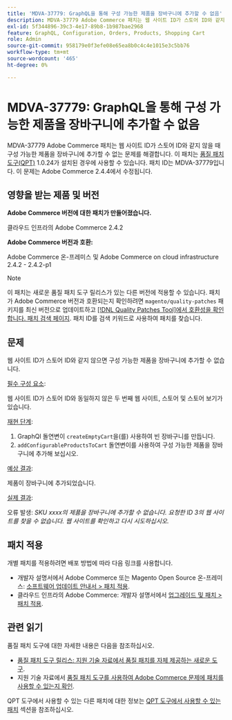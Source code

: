 ```yaml
---
title: 'MDVA-37779: GraphQL을 통해 구성 가능한 제품을 장바구니에 추가할 수 없음'
description: MDVA-37779 Adobe Commerce 패치는 웹 사이트 ID가 스토어 ID와 같지 않을 때 구성 가능한 제품을 장바구니에 추가할 수 없는 문제를 해결합니다. 이 패치는 [Quality Patches Tool (QPT)](/help/announcements/adobe-commerce-announcements/magento-quality-patches-released-new-tool-to-self-serve-quality-patches.md) 1.0.24가 설치된 경우 사용할 수 있습니다. 패치 ID는 MDVA-37779입니다. 이 문제는 Adobe Commerce 2.4.4에서 수정됩니다. 
exl-id: 5f344896-39c3-4e17-89b8-1b987bae2968
feature: GraphQL, Configuration, Orders, Products, Shopping Cart
role: Admin
source-git-commit: 958179e0f3efe08e65ea8b0c4c4e1015e3c5bb76
workflow-type: tm+mt
source-wordcount: '465'
ht-degree: 0%

---
```


# MDVA-37779: GraphQL을 통해 구성 가능한 제품을 장바구니에 추가할 수 없음

MDVA-37779 Adobe Commerce 패치는 웹 사이트 ID가 스토어 ID와 같지 않을 때 구성 가능한 제품을 장바구니에 추가할 수 없는 문제를 해결합니다. 이 패치는 [품질 패치 도구(QPT)](/help/announcements/adobe-commerce-announcements/magento-quality-patches-released-new-tool-to-self-serve-quality-patches.md) 1.0.24가 설치된 경우에 사용할 수 있습니다. 패치 ID는 MDVA-37779입니다. 이 문제는 Adobe Commerce 2.4.4에서 수정됩니다.

## 영향을 받는 제품 및 버전

**Adobe Commerce 버전에 대한 패치가 만들어졌습니다.**

클라우드 인프라의 Adobe Commerce 2.4.2

**Adobe Commerce 버전과 호환:**

Adobe Commerce 온-프레미스 및 Adobe Commerce on cloud infrastructure 2.4.2 - 2.4.2-p1

>[!NOTE]
>
>이 패치는 새로운 품질 패치 도구 릴리스가 있는 다른 버전에 적용할 수 있습니다. 패치가 Adobe Commerce 버전과 호환되는지 확인하려면 `magento/quality-patches` 패키지를 최신 버전으로 업데이트하고 [[!DNL Quality Patches Tool]에서 호환성을 확인합니다. 패치 검색 페이지](https://devdocs.magento.com/quality-patches/tool.html#patch-grid). 패치 ID를 검색 키워드로 사용하여 패치를 찾습니다.

## 문제

웹 사이트 ID가 스토어 ID와 같지 않으면 구성 가능한 제품을 장바구니에 추가할 수 없습니다.

<u>필수 구성 요소</u>:

웹 사이트 ID가 스토어 ID와 동일하지 않은 두 번째 웹 사이트, 스토어 및 스토어 보기가 있습니다.

<u>재현 단계</u>:

1. GraphQl 돌연변이 `createEmptyCart`을(를) 사용하여 빈 장바구니를 만듭니다.
1. `addConfigurableProductsToCart` 돌연변이를 사용하여 구성 가능한 제품을 장바구니에 추가해 보십시오.

<u>예상 결과</u>:

제품이 장바구니에 추가되었습니다.

<u>실제 결과</u>:

오류 발생: *SKU xxxx의 제품을 장바구니에 추가할 수 없습니다. 요청한 ID 3의 웹 사이트를 찾을 수 없습니다. 웹 사이트를 확인하고 다시 시도하십시오.*

## 패치 적용

개별 패치를 적용하려면 배포 방법에 따라 다음 링크를 사용합니다.

* 개발자 설명서에서 Adobe Commerce 또는 Magento Open Source 온-프레미스: [소프트웨어 업데이트 안내서 > 패치 적용](https://devdocs.magento.com/guides/v2.4/comp-mgr/patching/mqp.html).
* 클라우드 인프라의 Adobe Commerce: 개발자 설명서에서 [업그레이드 및 패치 > 패치 적용](https://devdocs.magento.com/cloud/project/project-patch.html).


## 관련 읽기

품질 패치 도구에 대한 자세한 내용은 다음을 참조하십시오.

* [품질 패치 도구 릴리스: 지원 기술 자료에서 품질 패치를 자체 제공하는 새로운 도구](/help/announcements/adobe-commerce-announcements/magento-quality-patches-released-new-tool-to-self-serve-quality-patches.md).
* 지원 기술 자료에서 [품질 패치 도구를 사용하여 Adobe Commerce 문제에 패치를 사용할 수 있는지 확인](/help/support-tools/patches-available-in-qpt-tool/check-patch-for-magento-issue-with-magento-quality-patches.md).

QPT 도구에서 사용할 수 있는 다른 패치에 대한 정보는 [QPT 도구에서 사용할 수 있는 패치](https://support.magento.com/hc/en-us/sections/360010506631-Patches-available-in-QPT-tool-) 섹션을 참조하십시오.
